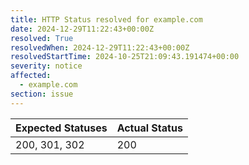 ```yaml
---
title: HTTP Status resolved for example.com
date: 2024-12-29T11:22:43+00:00Z
resolved: True
resolvedWhen: 2024-12-29T11:22:43+00:00Z
resolvedStartTime: 2024-10-25T21:09:43.191474+00:00
severity: notice
affected:
  - example.com
section: issue
---
```


| Expected Statuses | Actual Status  |
|-------------------|----------------|
| 200, 301, 302 | 200 |
